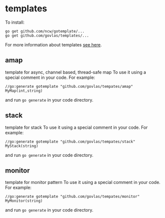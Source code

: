 # templates

To install:

```
go get github.com/ncw/gotemplate/...
go get github.com/govlas/templates/...
```
For more information about templates [see here](https://github.com/ncw/gotemplate).


## amap
template for async, channel based, thread-safe map
To use it using a special comment in your code. For example:
```
//go:generate gotemplate "github.com/govlas/tempates/amap" MyMap(int,string)
```
and run `go generate` in your code directory.


## stack
template for stack
To use it using a special comment in your code. For example:
```
//go:generate gotemplate "github.com/govlas/tempates/stack" MyStack(string)
```
and run `go generate` in your code directory.

## monitor
template for monitor pattern
To use it using a special comment in your code. For example:
```
//go:generate gotemplate "github.com/govlas/tempates/monitor" MyMonitor(string)
```
and run `go generate` in your code directory.

